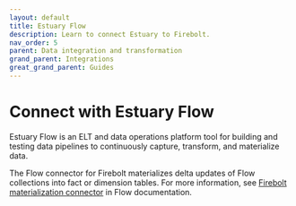 ```yaml
---
layout: default
title: Estuary Flow
description: Learn to connect Estuary to Firebolt.
nav_order: 5
parent: Data integration and transformation
grand_parent: Integrations
great_grand_parent: Guides
---
```


# Connect with Estuary Flow

Estuary Flow is an ELT and data operations platform tool for building and testing data pipelines to continuously capture, transform, and materialize data. 

The Flow connector for Firebolt materializes delta updates of Flow collections into fact or dimension tables. For more information, see [Firebolt materialization connector](https://docs.estuary.dev/reference/Connectors/materialization-connectors/Firebolt/) in Flow documentation.
